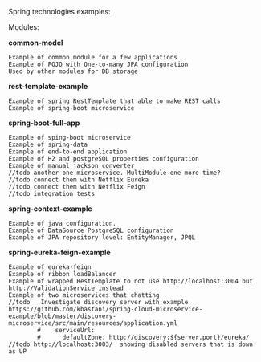 Spring technologies examples:

Modules: 

**common-model**

    Example of common module for a few applications
    Example of POJO with One-to-many JPA configuration
    Used by other modules for DB storage
    
**rest-template-example**    
    
    Example of spring RestTemplate that able to make REST calls
    Example of spring-boot microservice
    
**spring-boot-full-app**

    Example of sping-boot microservice
    Example of spring-data
    Example of end-to-end application 
    Example of H2 and postgreSQL properties configuration
    Example of manual jackson converter
    //todo another one microservice. MultiModule one more time?
    //todo connect them with Netflix Eureka
    //todo connect them with Netflix Feign
    //todo integration tests
    
**spring-context-example**
    
    Example of java configuration.
    Example of DataSource PostgreSQL configuration
    Example of JPA repository level: EntityManager, JPQL
    
**spring-eureka-feign-example**

    Example of eureka-feign
    Example of ribbon loadBalancer
    Example of wrapped RestTemplate to not use http://localhost:3004 but http://ValidationService instead 
    Example of two microservices that chatting
    //todo   Investigate discovery server with example https://github.com/kbastani/spring-cloud-microservice-example/blob/master/discovery-microservice/src/main/resources/application.yml
            #    serviceUrl:
            #      defaultZone: http://discovery:${server.port}/eureka/
    //todo http://localhost:3003/  showing disabled servers that is down as UP
    